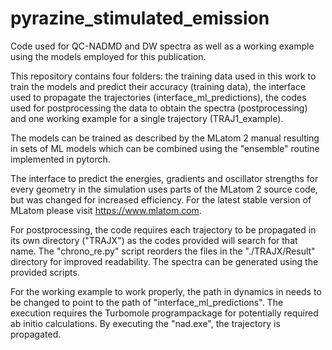 # pyrazine_stimulated_emission
Code used for QC-NADMD and DW spectra as well as a working example using the models employed for this publication.

This repository contains four folders: the training data used in this work to train the models and predict their accuracy (training data), the interface used to propagate the trajectories (interface_ml_predictions), the codes used for postprocessing the data to obtain the spectra (postprocessing) and one working example for a single trajectory (TRAJ1_example).

The models can be trained as described by the MLatom 2 manual resulting in sets of ML models which can be combined using the "ensemble" routine implemented in pytorch.

The interface to predict the energies, gradients and oscillator strengths for every geometry in the simulation uses parts of the MLatom 2 source code, but was changed for increased efficiency. For the latest stable version of MLatom please visit https://www.mlatom.com. 

For postprocessing, the code requires each trajectory to be propagated in its own directory ("TRAJX") as the codes provided will search for that name. The "chrono_re.py" script reorders the files in the "./TRAJX/Result" directory for improved readability. The spectra can be generated using the provided scripts.

For the working example to work properly, the path in dynamics in needs to be changed to point to the path of "interface_ml_predictions". The execution requires the Turbomole programpackage for potentially required ab initio calculations. By executing the "nad.exe", the trajectory is propagated.
